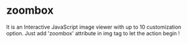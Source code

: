 # zoombox
It is an Interactive JavaScript image viewer with up to 10 customization option. Just add 'zoombox' attribute in img tag to let the action begin !
